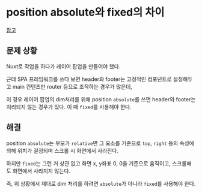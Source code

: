 # position absolute와 fixed의 차이

[참고](https://zetawiki.com/wiki/CSS_position_absolute,_fixed_%EC%B0%A8%EC%9D%B4_%EC%83%81%EC%84%B8)

## 문제 상황

Nuxt로 작업을 하다가 레이어 팝업을 만들어야 했다.

근데 SPA 프레임워크를 쓰다 보면 header와 footer는 고정적인 컴포넌트로 설정해두고 main 컨텐츠만 router 등으로 조작하는 경우가 많은데, 

이 경우 레이어 팝업의 dim처리를 위해 position `absolute`를 쓰면 header와 footer는 처리되지 않는 경우가 있다. 이 때 `fixed`를 사용해야 한다.

## 해결 

position `absolute`는 부모가 `relative`면 그 요소를 기준으로 `top`, `right` 등의 속성에 의해 위치가 결정되며 스크롤 시 화면에서 사라진다.

하지만 `fixed`는 그런 거 상관 없고 화면 x, y좌표 0, 0을 기준으로 움직이고, 스크롤해도 화면에서 사라지지 않는다.

즉, 위 상황에서 제대로 dim 처리를 하려면 `absolute`가 아니라 `fixed`를 사용해야 한다.
